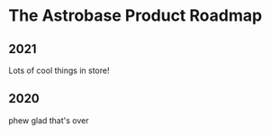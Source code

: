 # The Astrobase Product Roadmap

## 2021

Lots of cool things in store!

## 2020

phew glad that's over
